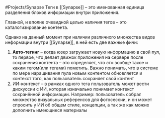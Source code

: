 #Projects/Synapse 
Теги в [[Synapse]] – это именованная единица разделения блоков информации внутри приложения.

Главной, и вполне очевидной целью наличия тегов – это каталогизирование контента.

Однако на данный момент при наличии различного множества видов информации внутри [[Synapse]], в ней есть две важные фичи:
1) **Авто-тегинг** – когда юзер загружает новую информацию в свой пул, то первое, что делает движок приложения на сервере после сохранения контента – это определяет, что это вообще такое и каким тегом(или тегами) пометить.
	Важно понимать, что в системе по мере наращивания пула новым контентом обновляется и контекст того, как пользователь сохраняет свой контент
2) ИИ-контекст – в рамках одного тега пользователь может вести дискуссии с ИИ, которая изначально понимает контекст сохранённой информации.
	Например: пользователь собрал множество визуальных референсов для фотосессии, и он может спросить у ИИ об общем стиле, концепции, а так же как можно дополнить имеющиеся материалы